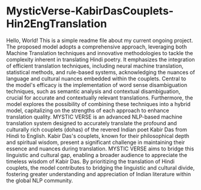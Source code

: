 # MysticVerse-KabirDasCouplets-Hin2EngTranslation
Hello, World! This is a simple readme file about my current ongoing project.
The proposed model adopts a comprehensive approach, leveraging both Machine Translation techniques and innovative methodologies to tackle the complexity inherent in translating Hindi poetry. It emphasizes the integration of efficient translation techniques, including neural machine translation, statistical methods, and rule-based systems, acknowledging the nuances of language and cultural nuances embedded within the couplets. Central to the model's efficacy is the implementation of word sense disambiguation techniques, such as semantic analysis and contextual disambiguation, crucial for accurate and contextually relevant translations. Furthermore, the model explores the possibility of combining these techniques into a hybrid model, capitalizing on the strengths of each approach to enhance translation quality. MYSTIC VERSE is an advanced NLP-based machine translation system designed to accurately translate the profound and culturally rich couplets (dohas) of the revered Indian poet Kabir Das from Hindi to English. Kabir Das's couplets, known for their philosophical depth and spiritual wisdom, present a significant challenge in maintaining their essence and nuances during translation. MYSTIC VERSE aims to bridge this linguistic and cultural gap, enabling a broader audience to appreciate the timeless wisdom of Kabir Das. By prioritizing the translation of Hindi couplets, the model contributes to bridging the linguistic and cultural divide, fostering greater understanding and appreciation of Indian literature within the global NLP community.
